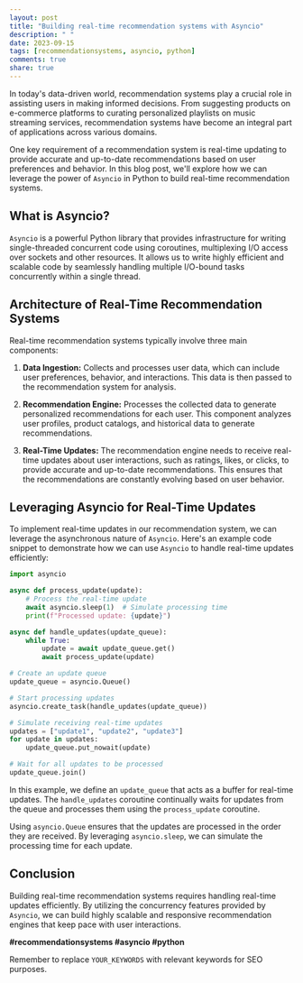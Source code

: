 ```yaml
---
layout: post
title: "Building real-time recommendation systems with Asyncio"
description: " "
date: 2023-09-15
tags: [recommendationsystems, asyncio, python]
comments: true
share: true
---
```


In today's data-driven world, recommendation systems play a crucial role in assisting users in making informed decisions. From suggesting products on e-commerce platforms to curating personalized playlists on music streaming services, recommendation systems have become an integral part of applications across various domains.

One key requirement of a recommendation system is real-time updating to provide accurate and up-to-date recommendations based on user preferences and behavior. In this blog post, we'll explore how we can leverage the power of `Asyncio` in Python to build real-time recommendation systems.

## What is Asyncio?

`Asyncio` is a powerful Python library that provides infrastructure for writing single-threaded concurrent code using coroutines, multiplexing I/O access over sockets and other resources. It allows us to write highly efficient and scalable code by seamlessly handling multiple I/O-bound tasks concurrently within a single thread.

## Architecture of Real-Time Recommendation Systems

Real-time recommendation systems typically involve three main components:

1. **Data Ingestion:** Collects and processes user data, which can include user preferences, behavior, and interactions. This data is then passed to the recommendation system for analysis.

2. **Recommendation Engine:** Processes the collected data to generate personalized recommendations for each user. This component analyzes user profiles, product catalogs, and historical data to generate recommendations.

3. **Real-Time Updates:** The recommendation engine needs to receive real-time updates about user interactions, such as ratings, likes, or clicks, to provide accurate and up-to-date recommendations. This ensures that the recommendations are constantly evolving based on user behavior.

## Leveraging Asyncio for Real-Time Updates

To implement real-time updates in our recommendation system, we can leverage the asynchronous nature of `Asyncio`. Here's an example code snippet to demonstrate how we can use `Asyncio` to handle real-time updates efficiently:

```python
import asyncio

async def process_update(update):
    # Process the real-time update
    await asyncio.sleep(1)  # Simulate processing time
    print(f"Processed update: {update}")

async def handle_updates(update_queue):
    while True:
        update = await update_queue.get()
        await process_update(update)

# Create an update queue
update_queue = asyncio.Queue()

# Start processing updates
asyncio.create_task(handle_updates(update_queue))

# Simulate receiving real-time updates
updates = ["update1", "update2", "update3"]
for update in updates:
    update_queue.put_nowait(update)

# Wait for all updates to be processed
update_queue.join()
```

In this example, we define an `update_queue` that acts as a buffer for real-time updates. The `handle_updates` coroutine continually waits for updates from the queue and processes them using the `process_update` coroutine.

Using `asyncio.Queue` ensures that the updates are processed in the order they are received. By leveraging `asyncio.sleep`, we can simulate the processing time for each update.

## Conclusion

Building real-time recommendation systems requires handling real-time updates efficiently. By utilizing the concurrency features provided by `Asyncio`, we can build highly scalable and responsive recommendation engines that keep pace with user interactions.

**#recommendationsystems #asyncio #python**

Remember to replace `YOUR_KEYWORDS` with relevant keywords for SEO purposes.